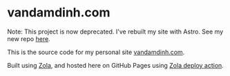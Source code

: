 # vandamdinh.com

Note: This project is now deprecated. I've rebuilt my site with Astro. See my new repo [here](https://github.com/vandamd/vandamdinh.astro).

This is the source code for my personal site [vandamdinh.com](https://vandamdinh.com).

Built using [Zola](https://github.com/getzola/zola), and hosted here on GitHub Pages using [Zola deploy action](https://github.com/shalzz/zola-deploy-action).
